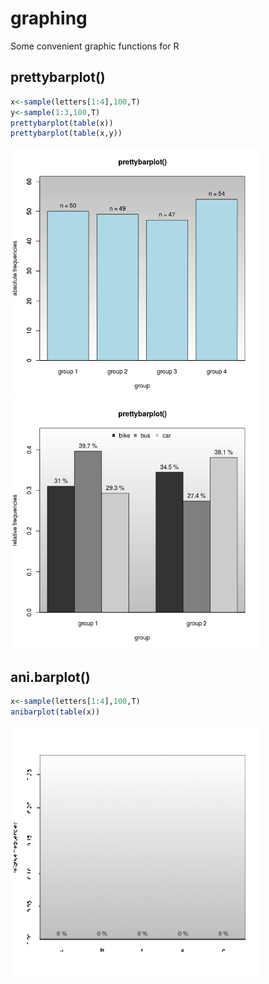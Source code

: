 # graphing
Some convenient graphic functions for R

## prettybarplot()
```r
x<-sample(letters[1:4],100,T)
y<-sample(1:3,100,T)
prettybarplot(table(x))
prettybarplot(table(x,y))
``` 
<img src="./preview/prettybarplot1d.png" height="400"><img src="./preview/prettybarplot2d.png" height="400">


## ani.barplot()
```r
x<-sample(letters[1:4],100,T)
anibarplot(table(x))
``` 
<img src="./preview/ani.barplot.gif" height="400">
